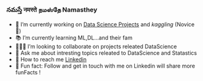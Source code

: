 ### నమస్తే  नमस्ते  நமஸ்தே  Namasthey


- <b>🔭</b> I’m currently working on <a href="https://github.com/BHariKrishnaReddy/DataScience-Challeges">Data Science Projects</a> and _kaggling_ (Novice🥳)
- 📚 I’m currently learning ML,DL...and their fam
- 🙋🏽‍♂️ I’m looking to collaborate on projects releated DataScience
- 🎤 Ask me about intresting topics releated to DataScience and Statastics
- 📨 How to reach me <a href="https://www.linkedin.com/in/bharikrishnareddy12aug1999?lipi=urn%3Ali%3Apage%3Ad_flagship3_profile_view_base_contact_details%3B1TEcpvxmQWmqzYwP8VpsGw%3D%3D">Linkedin</a>
- 💬 Fun fact: Follow and get in touch with me on Linkedin will share more funFacts !
